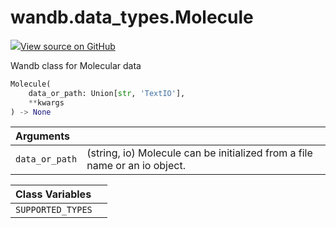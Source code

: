 # wandb.data\_types.Molecule

[![](https://www.tensorflow.org/images/GitHub-Mark-32px.png)View source on GitHub](https://www.github.com/wandb/client/tree/v0.11.1/wandb/sdk/data_types.py#L852-L945)

Wandb class for Molecular data

```python
Molecule(
    data_or_path: Union[str, 'TextIO'],
    **kwargs
) -> None
```

| Arguments |  |
| :--- | :--- |
| `data_or_path` | \(string, io\) Molecule can be initialized from a file name or an io object. |

| Class Variables |  |
| :--- | :--- |
| `SUPPORTED_TYPES` |  |

